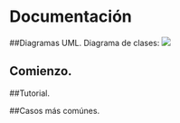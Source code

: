 # Documentación

##Diagramas UML.
Diagrama de clases:
![](https://i.imgur.com/ZE1ZsV8.jpg)


## Comienzo.


##Tutorial.

##Casos más comúnes.
